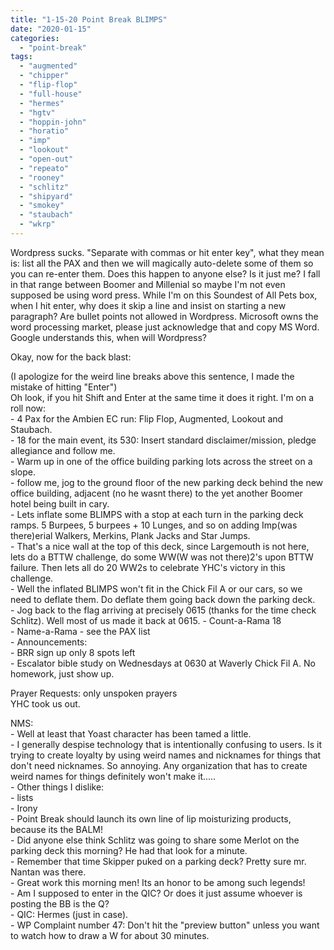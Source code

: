 ```yaml
---
title: "1-15-20 Point Break BLIMPS"
date: "2020-01-15"
categories: 
  - "point-break"
tags: 
  - "augmented"
  - "chipper"
  - "flip-flop"
  - "full-house"
  - "hermes"
  - "hgtv"
  - "hoppin-john"
  - "horatio"
  - "imp"
  - "lookout"
  - "open-out"
  - "repeato"
  - "rooney"
  - "schlitz"
  - "shipyard"
  - "smokey"
  - "staubach"
  - "wkrp"
---
```


Wordpress sucks. "Separate with commas or hit enter key", what they mean is: list all the PAX and then we will magically auto-delete some of them so you can re-enter them. Does this happen to anyone else? Is it just me? I fall in that range between Boomer and Millenial so maybe I'm not even supposed be using word press. While I'm on this Soundest of All Pets box, when I hit enter, why does it skip a line and insist on starting a new paragraph? Are bullet points not allowed in Wordpress. Microsoft owns the word processing market, please just acknowledge that and copy MS Word. Google understands this, when will Wordpress?

Okay, now for the back blast:

(I apologize for the weird line breaks above this sentence, I made the mistake of hitting "Enter")  
Oh look, if you hit Shift and Enter at the same time it does it right. I'm on a roll now:  
\- 4 Pax for the Ambien EC run: Flip Flop, Augmented, Lookout and Staubach.  
\- 18 for the main event, its 530: Insert standard disclaimer/mission, pledge allegiance and follow me.  
\- Warm up in one of the office building parking lots across the street on a slope.  
\- follow me, jog to the ground floor of the new parking deck behind the new office building, adjacent (no he wasnt there) to the yet another Boomer hotel being built in cary.  
\- Lets inflate some BLIMPS with a stop at each turn in the parking deck ramps. 5 Burpees, 5 burpees + 10 Lunges, and so on adding Imp(was there)erial Walkers, Merkins, Plank Jacks and Star Jumps.  
\- That's a nice wall at the top of this deck, since Largemouth is not here, lets do a BTTW challenge, do some WW(W was not there)2's upon BTTW failure. Then lets all do 20 WW2s to celebrate YHC's victory in this challenge.  
\- Well the inflated BLIMPS won't fit in the Chick Fil A or our cars, so we need to deflate them. Do deflate them going back down the parking deck.  
\- Jog back to the flag arriving at precisely 0615 (thanks for the time check Schlitz). Well most of us made it back at 0615. 
\- Count-a-Rama 18  
\- Name-a-Rama - see the PAX list  
\- Announcements:  
\- BRR sign up only 8 spots left  
\- Escalator bible study on Wednesdays at 0630 at Waverly Chick Fil A. No homework, just show up.  
  
Prayer Requests: only unspoken prayers  
YHC took us out.

NMS:  
\- Well at least that Yoast character has been tamed a little.  
\- I generally despise technology that is intentionally confusing to users. Is it trying to create loyalty by using weird names and nicknames for things that don't need nicknames. So annoying. Any organization that has to create weird names for things definitely won't make it.....  
\- Other things I dislike:  
\- lists  
\- Irony  
\- Point Break should launch its own line of lip moisturizing products, because its the BALM!  
\- Did anyone else think Schlitz was going to share some Merlot on the parking deck this morning? He had that look for a minute.  
\- Remember that time Skipper puked on a parking deck? Pretty sure mr. Nantan was there.  
\- Great work this morning men! Its an honor to be among such legends!  
\- Am I supposed to enter in the QIC? Or does it just assume whoever is posting the BB is the Q?  
\- QIC: Hermes (just in case).  
\- WP Complaint number 47: Don't hit the "preview button" unless you want to watch how to draw a W for about 30 minutes.

